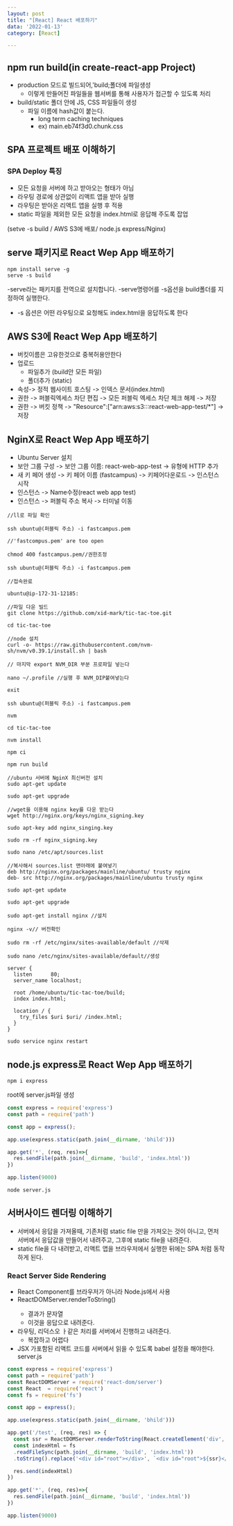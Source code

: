```yaml
---
layout: post
title: "[React] React 배포하기"
data: '2022-01-13'
category: [React]

---
```


## npm run build(in create-react-app Project)
- production 모드로 빌드되어,'build;폴더에 파일생성
  - 이렇게 만들어진 파일들을 웹서버를 통해 사용자가 접근할 수 있도록 처리
- build/static 폴더 안에 JS, CSS 파일들이 생성
  - 파일 이름에 hash값이 붙는다. 
    - long term caching techniques
    - ex) main.eb74f3d0.chunk.css

## SPA 프로젝트 배포 이해하기
### SPA Deploy 특징
- 모든 요청을 서버에 하고 받아오는 형태가 아님
- 라우팅 경로에 상관없이 리액트 앱을 받아 실행
- 라우팅은 받아온 리액트 앱을 실행 후 적용
- static 파일을 제외한 모든 요청을 index.html로 응답해 주도록 잡업

(setve -s build / AWS S3에 배포/ node.js express/Nginx)
## serve 패키지로 React Wep App 배포하기
```
npm install serve -g
serve -s build
```
-serve라는 패키지를 전역으로 설치합니다.
-serve명령어를 -s옵션을 build폴더를 지정하여 실행한다.
  - -s 옵션은 어떤 라우팅으로 요청해도 index.html을 응답하도록 한다

## AWS S3에 React Wep App 배포하기
- 버킷이름은 고유한것으로 중복허용안한다
- 업로드 
  - 파일추가 (build안 모든 파일)
  - 폴더추가 (static)
- 속성-> 정적 웹사이트 호스팅 -> 인덱스 문서(index.html)
- 권한 -> 퍼블릭엑세스 차단 편집 -> 모든 퍼블릭 엑세스 차단 체크 해제 -> 저장 
- 권한 -> 버킷 정책 -> "Resource":["arn:aws:s3:::react-web-app-test/*"] -> 저장 

## NginX로 React Wep App 배포하기
- Ubuntu Server 설치
- 보안 그룹 구성 -> 보안 그룹 이름: react-web-app-test -> 유형에 HTTP 추가
- 새 키 페어 생성 -> 키 페어 이름 (fastcampus) -> 키페어다운로드 -> 인스턴스 시작
- 인스턴스 -> Name수정(react web app test)
- 인스턴스 -> 퍼블릭 주소 복사 -> 터미널 이동
```
//ll로 파일 확인

ssh ubuntu@(퍼블릭 주소) -i fastcampus.pem

//'fastcompus.pem' are too open

chmod 400 fastcampus.pem//권한조정

ssh ubuntu@(퍼블릭 주소) -i fastcampus.pem

//접속완료

ubuntu@ip-172-31-12185:

//파일 다운 빌드
git clone https://github.com/xid-mark/tic-tac-toe.git

cd tic-tac-toe

//node 설치
curl -o- https://raw.githubusercontent.com/nvm-sh/nvm/v0.39.1/install.sh | bash

// 마지막 export NVM_DIR 부분 프로파일 넣는다

nano ~/.profile //실행 후 NVM_DIP붙여넣는다

exit

ssh ubuntu@(퍼블릭 주소) -i fastcampus.pem

nvm

cd tic-tac-toe

nvm install

npm ci

npm run build

//ubuntu 서버에 NginX 최신버전 설치
sudo apt-get update 

sudo apt-get upgrade

//wget을 이용해 nginx key를 다운 받는다
wget http://nginx.org/keys/nginx_signing.key

sudo apt-key add nginx_singing.key

sudo rm -rf nginx_signing.key

sudo nano /etc/apt/sources.list

//복사해서 sources.list 맨아래에 붙여넣기
deb http://nginx.org/packages/mainline/ubuntu/ trusty nginx
deb- src http://nginx.org/packages/mainline/ubuntu trusty nginx

sudo apt-get update 

sudo apt-get upgrade
 
sudo apt-get install nginx //설치

nginx -v// 버전확인

sudo rm -rf /etc/nginx/sites-available/default //삭제

sudo nano /etc/nginx/sites-available/default//생성

server {
  listen      80;
  server_name localhost;

  root /home/ubuntu/tic-tac-toe/build;
  index index.html;

  location / {
    try_files $uri $uri/ /index.html;
  }
}

sudo service nginx restart
```
## node.js express로 React Wep App 배포하기
```
npm i express
```
root에 server.js파일 생성
```js
const express = require('express')
const path = require('path')

const app = express();

app.use(express.static(path.join(__dirname, 'bhild')))

app.get('*', (req, res)=>{
  res.sendFile(path.join(__dirname, 'build', 'index.html'))
})

app.listen(9000)

```
```
node server.js
```
## 서버사이드 렌더링 이해하기
- 서버에서 응답을 가져올때, 기존처럼 static file 만을 가져오는 것이 아니고, 먼저 서버에서 응답값을 만들어서 내려주고, 그후에 static file을 내려준다.
- static file을 다 내려받고, 리액트 앱을 브라우저에서 실행한 뒤에는 SPA 처럼 동작하게 된다. 

### React Server Side Rendering
- React Component를 브라우저가 아니라 Node.js에서 사용
- ReactDOMServer.renderToString(<App />)
  -  결과가 문자열
  - 이것을 응답으로 내려준다.
- 라우팅, 리덕스오 ㅏ같은 처리를 서버에서 진행하고 내려준다.
  - 복잡하고 어렵다
- JSX 가포함된 리액트 코드를 서버에서 읽을 수 있도록 babel 설정을 해야한다.
server.js
```js
const express = require('express')
const path = require('path')
const ReactDOMServer = require('react-dom/server')
const React  = require('react')
const fs = require('fs')

const app = express();

app.use(express.static(path.join(__dirname, 'bhild')))

app.get('/test', (req, res) => {
  const ssr = ReactDOMServer.renderToString(React.createElement('div', null, 'hello'))
  const indexHtml = fs
  .readFileSync(path.join(__dirname, 'build', 'index.html'))
  .toString().replace('<div id="root"></div>', `<div id="root">${ssr}</div>`)

  res.send(indexHtml)
})

app.get('*', (req, res)=>{
  res.sendFile(path.join(__dirname, 'build', 'index.html'))
})

app.listen(9000)
```